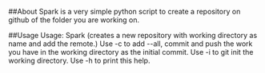 ##About
Spark is a very simple python script to create a repository on github of the folder you are working on.

##Usage
Usage: Spark (creates a new repository with working directory as name and add the remote.)
       Use -c to add --all, commit and push the work you have in the working directory as the initial commit.
       Use -i to git init the working directory.
       Use -h to print this help.